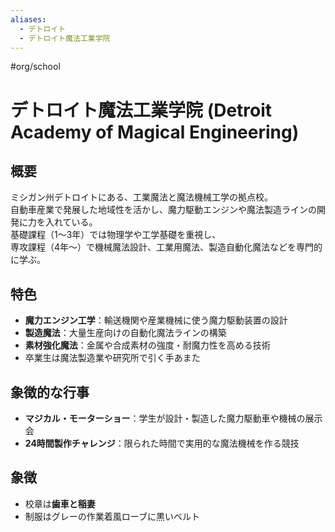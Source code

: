 ```yaml
---
aliases:
  - デトロイト
  - デトロイト魔法工業学院
---
```


#org/school 
# デトロイト魔法工業学院 (Detroit Academy of Magical Engineering)

## 概要
ミシガン州デトロイトにある、工業魔法と魔法機械工学の拠点校。  
自動車産業で発展した地域性を活かし、魔力駆動エンジンや魔法製造ラインの開発に力を入れている。  
基礎課程（1〜3年）では物理学や工学基礎を重視し、  
専攻課程（4年〜）で機械魔法設計、工業用魔法、製造自動化魔法などを専門的に学ぶ。

## 特色
- **魔力エンジン工学**：輸送機関や産業機械に使う魔力駆動装置の設計  
- **製造魔法**：大量生産向けの自動化魔法ラインの構築  
- **素材強化魔法**：金属や合成素材の強度・耐魔力性を高める技術  
- 卒業生は魔法製造業や研究所で引く手あまた

## 象徴的な行事
- **マジカル・モーターショー**：学生が設計・製造した魔力駆動車や機械の展示会  
- **24時間製作チャレンジ**：限られた時間で実用的な魔法機械を作る競技

## 象徴
- 校章は**歯車と稲妻**
- 制服はグレーの作業着風ローブに黒いベルト
